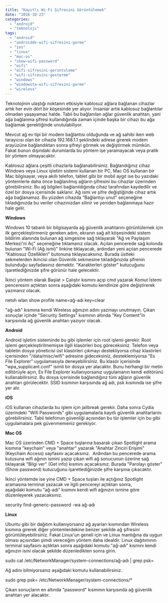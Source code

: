 ```yaml
---
title: "Kayıtlı Wi-Fi Şifresini Görüntülemek"
date: "2016-10-23"
categories: 
  - "android"
  - "teknoloji"
tags: 
  - "android"
  - "androidde-wifi-sifresini-gorme"
  - "ios"
  - "linux"
  - "mac-os"
  - "show-wifi-password"
  - "wifi"
  - "wifi-sifresini-goruntuleme"
  - "wifi-sifresini-gosterme"
  - "windows"
  - "windowsta-wifi-sifresini-gorme"
  - "wireless"
---
```


Teknolojinin ulaştığı noktanın etkisiyle kablosuz ağlara bağlanan cihazlar artık her evin dört bir köşesinde yer alıyor. İnsanlar artık kablosuz bağlantılar olmadan yaşayamaz halde. Tabii bu bağlanılan ağlar güvenlik anahtarı, yani ağa bağlanma şifresi kullandığında zaman içinde başka bir cihazı bu ağa bağlamak gerektiğinde unutulabiliyor.

Mevcut ağ ev tipi bir modem bağlantısı olduğunda ve ağ sahibi iken web tarayıcısı olan bir cihazla 192.168.1.1 şeklindeki adrese girerek modem arayüzüne bağlandıktan sonra şifreyi görmek ve değiştirmek mümkün. Fakat bunun dışındaki durumlarda bu yöntem işe yaramayacak veya pratik bir yöntem olmayacaktır.

Kablosuz ağlara çeşitli cihazlarla bağlanabilirsiniz. Bağlandığınız cihaz Windows veya Linux işletim sistemi kullanan bir PC, Mac OS kullanan bir Mac bilgisayar, veya akıllı telefon, tablet gibi bir mobil aygıt ise bu yazıdaki yöntemlerle daha önce bağlanılmış ağların şifresini bu cihazlar üzerinden görebilirsiniz. Bu ağ bilgileri bağlanıldığında cihaz tarafından kaydedilir ve özel bir dosya içerisinde saklanır. Ağ ismi ve şifre değiştiğinde cihaz artık ağa bağlanamaz. Bu yüzden cihazda "Bağlantıyı unut" seçeneğine tıkladığınızda bu veriler cihazınızdan silinir ve yeniden bağlanmaya hazır hale gelir.

**Windows**

Windows 10 tabanlı bir bilgisayarda ağ güvenlik anahtarını görüntülemek için ilk gerçekleştirmeniz gereken adım, ekranın sağ alt köşesindeki sistem bildirim alanında bulunan ağ simgesine sağ tıklayarak "Ağ ve Paylaşım Merkezi'ni Aç" seçeneğine tıklamanız olacak. Açılan pencerede sağ kolonda bulunan "Wi-Fi (Ağ ismi)" linkine tıklayacak, ardından yeni açılan pencerede "Kablosuz Özellikleri" butonuna tıklayacaksınız. Burada üstteki sekmelerden ikincisi olan Güvenlik sekmesine tıkladığınızda şifrenin bulunduğu sayfadasınız demektir. "Karakterleri göster" kutucuğunu işaretlediğinizde şifre görünür hale gelecektir.

İkinci yöntem olarak Başlat > Çalıştır kısmını açıp cmd yazarak Komut İstemi penceresini açtıktan sonra aşağıdaki komutu kendinize göre değiştirerek yazmanız olacak.

netsh wlan show profile name=ağ-adı key=clear

"ağ-adı" kısmına kendi Wireless ağınızın adını yazmayı unutmayın. Çıkan sonuçlar içinde "Security Settings" kısmının altında "Key Content"in karşısında ağ güvenlik anahtarı yazıyor olacak.

**Android**

Android işletim sisteminde bu gibi işlemler için root işlemi gerekir. Root işlemi gerçekleştirilmemişse ilgili klasörleri boş göreceksiniz. Telefon veya tabletin dosya yöneticisi üst klasörleri çıkmayı destekliyorsa cihaz klasörleri içerisinden "/data/misc/wifi" adresine gideceksiniz, desteklemiyorsa "Es File Explorer" uygulamasıyla deneyebilirsiniz. Bu klasör içerisinde "wpa\_supplicant.conf" isimli bir dosya yer alacaktır. Bunu herhangi bir metin editörüyle açın, Es File Explorer kullanıyorsanız uygulamanın kendi editörünü kullanabilirsiniz. Bu dosya içerisinde bağlandığınz tüm ağların güvenlik anahtarı görülecektir. SSID kısmının karşısında ağ adı, psk kısmında ise şifre yer alır.

**iOS**

iOS kullanan cihazlarda bu işlem için jailbreak gerekir. Daha sonra Cydia üzerindeki "Wifi Passwords" gibi uygulamalarla kayıtlı güvenlik anahtarlarını görebilirsiniz. Tabii telefonun güvenliği açısından bu tür işlemler için bu gibi uygulamalara pek güvenmemeniz gerekiyor.

**Mac OS**

Mac OS üzerinden CMD + Space tuşlarına basarak çıkan Spotlight arama kısmına "keychain" veya "anahtar" yazarak "Anahtar Zinciri Erişimi" (Keychain Access) sayfasını açacaksınız.  Ardından bu pencerede arama kutusuna wifi ağının ismini yazıp çıkan wifi ağ sonucunun üzerine sağ tıklayarak "Bilgi ver" (Get info) kısmını açacaksınız. Burada "Parolayı göster" (Show password) kutucuğunu işaretlediğinizde şifre karşınıa çıkacaktır.

İkinci yöntemde ise yine CMD + Space tuşları ile açtığınız Spotlight aramasına terminal yazacak ve ilgili pencereyi açtıktan sonra, aşağıdaki komutu "ağ-adı" kısmını kendi wifi ağınızın ismine göre düzenleyerek yazacaksınız.

security find-generic-password -wa ağ-adı

**Linux**

Ubuntu gibi bir dağıtım kullanıyorsanız ağ ayarları kısmından Wireless kısmına girerek diğer yöntemlerdekine benzer şekilde ağ şifresini görüntüleyebilirsiniz. Fakat Linux'un geneli için ve Linux mantığına da uygun olması açısından şimdi vereceğim yöntem daha idealdir. Linux dağıtımının terminal sayfasını açtıktan sonra aşağıdaki komutu "ağ-adı" kısmını kendi ağınızın ismi olacak şekilde düzenledikten sonra girin.

sudo cat /etc/NetworkManager/system-connections/ağ-adı | grep psk=

Ağ adını bilmiyorsanız aşağıdaki komutu kullanabilirsiniz.

sudo grep psk= /etc/NetworkManager/system-connections/\*

Çıkan sonuçların en altında "password" kısmının karşısında ağ güvenlik anahtarı yer alacaktır.
